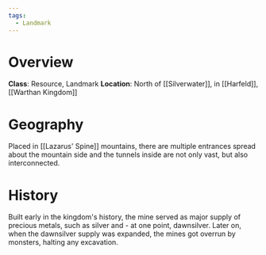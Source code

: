 ```yaml
---
tags:
  - Landmark
---
```

# Overview
**Class**: Resource, Landmark
**Location**: North of [[Silverwater]], in [[Harfeld]], [[Warthan Kingdom]]

# Geography
Placed in [[Lazarus' Spine]] mountains, there are multiple entrances spread about the mountain side and the tunnels inside are not only vast, but also interconnected.
# History
Built early in the kingdom's history, the mine served as major supply of precious metals, such as silver and - at one point, dawnsilver.
Later on, when the dawnsilver supply was expanded, the mines got overrun by monsters, halting any excavation.